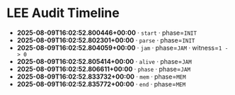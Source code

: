# LEE Audit Timeline

- **2025-08-09T16:02:52.800446+00:00** · `start` · phase=`INIT`
- **2025-08-09T16:02:52.802301+00:00** · `parse` · phase=`INIT`
- **2025-08-09T16:02:52.804059+00:00** · `jam` · phase=`JAM` · witness=`1 -> 0`
- **2025-08-09T16:02:52.805414+00:00** · `alive` · phase=`JAM`
- **2025-08-09T16:02:52.806611+00:00** · `phase` · phase=`JAM`
- **2025-08-09T16:02:52.833732+00:00** · `mem` · phase=`MEM`
- **2025-08-09T16:02:52.835772+00:00** · `end` · phase=`MEM`